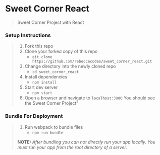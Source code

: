 # Sweet Corner React

> Sweet Corner Project with React

### Setup Instructions

> 1. Fork this repo
> 1. Clone your forked copy of this repo
>    - `git clone https://github.com/rebeccacodes/sweet_corner_react.git`
> 1. Change directory into the newly cloned repo
>    - `cd sweet_corner_react`
> 1. Install dependencies 
>    - `npm install`
> 1. Start dev server
>    - `npm start`
> 1. Open a browser and navigate to `localhost:3000` You should see the Sweet Corner Project"

### Bundle For Deployment

> 1. Run webpack to bundle files
>    - `npm run bundle`
> 
> **NOTE:** *After bundling you can not directly run your app locally. You must run your app from the root directory of a server.*
